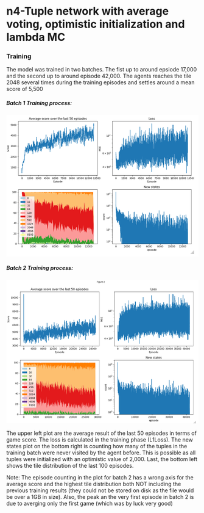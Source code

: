 # n4-Tuple network with average voting, optimistic initialization and lambda MC 


### Training

The model was trained in two batches. The fist up to around epsiode 17,000 and the second up to around episode 42,000. The agents reaches the tile 2048 several times during the training episodes and settles around a mean score of 5,500

##### Batch 1 Training process:

![Training process on batch 1](batch1_training_process.png)

##### Batch 2 Training process:

![Training process on batch 2](batch2_training_process.png)

The upper left plot are the average result of the last 50 episodes in terms of game score. The loss is calculated in the training phase (L1Loss). The new states plot on the bottom right is counting how many of the tuples in the training batch were never visited by the agent before. This is possible as all tuples were initialized with an optimistic value of 2,000. Last, the bottom left shows the tile distribution of the last 100 episodes.

Note: The episode counting in the plot for batch 2 has a wrong axis for the average score and the highest tile distribution both NOT including the previous training results (they could not be stored on disk as the file would be over a 1GB in size). Also, the peak an the very first episode in batch 2 is due to averging only the first game (which was by luck very good)